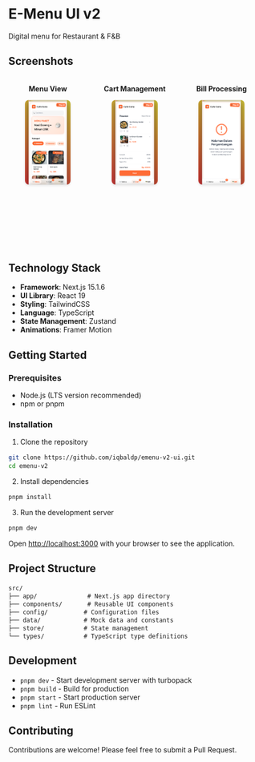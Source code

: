 # E-Menu UI v2

Digital menu for Restaurant & F&B

## Screenshots

<div style="display: grid; grid-template-columns: repeat(3, 1fr); gap: 16px; margin: 20px 0;">
  <div style="text-align: center;">
    <p><strong>Menu View</strong></p>
    <img src="./public/screenshots/menu-view.png" alt="Menu Interface" style="height: 50%; object-fit: cover; border-radius: 8px; box-shadow: 0 2px 4px rgba(0,0,0,0.1);">
  </div>
  <div style="text-align: center;">
    <p><strong>Cart Management</strong></p>
    <img src="./public/screenshots/cart-view.png" alt="Cart Interface" style="height: 50%; object-fit: cover; border-radius: 8px; box-shadow: 0 2px 4px rgba(0,0,0,0.1);">
  </div>
  <div style="text-align: center;">
    <p><strong>Bill Processing</strong></p>
    <img src="./public/screenshots/bill-view.png" alt="Bill Interface" style="height: 50%; object-fit: cover; border-radius: 8px; box-shadow: 0 2px 4px rgba(0,0,0,0.1);">
  </div>
</div>

## Technology Stack

- **Framework**: Next.js 15.1.6
- **UI Library**: React 19
- **Styling**: TailwindCSS
- **Language**: TypeScript
- **State Management**: Zustand
- **Animations**: Framer Motion

## Getting Started

### Prerequisites

- Node.js (LTS version recommended)
- npm or pnpm

### Installation

1. Clone the repository

```bash
git clone https://github.com/iqbaldp/emenu-v2-ui.git
cd emenu-v2
```

2. Install dependencies

```bash
pnpm install
```

3. Run the development server

```bash
pnpm dev
```

Open [http://localhost:3000](http://localhost:3000) with your browser to see the application.

## Project Structure

```
src/
├── app/              # Next.js app directory
├── components/       # Reusable UI components
├── config/          # Configuration files
├── data/            # Mock data and constants
├── store/           # State management
└── types/           # TypeScript type definitions
```

## Development

- `pnpm dev` - Start development server with turbopack
- `pnpm build` - Build for production
- `pnpm start` - Start production server
- `pnpm lint` - Run ESLint

## Contributing

Contributions are welcome! Please feel free to submit a Pull Request.

